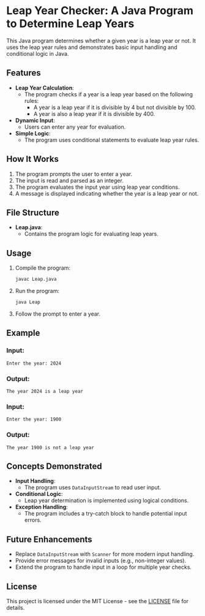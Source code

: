 # Leap Year Checker: A Java Program to Determine Leap Years

This Java program determines whether a given year is a leap year or not. It uses the leap year rules and demonstrates basic input handling and conditional logic in Java.

## Features

- **Leap Year Calculation**:
  - The program checks if a year is a leap year based on the following rules:
    - A year is a leap year if it is divisible by 4 but not divisible by 100.
    - A year is also a leap year if it is divisible by 400.
- **Dynamic Input**:
  - Users can enter any year for evaluation.
- **Simple Logic**:
  - The program uses conditional statements to evaluate leap year rules.

## How It Works

1. The program prompts the user to enter a year.
2. The input is read and parsed as an integer.
3. The program evaluates the input year using leap year conditions.
4. A message is displayed indicating whether the year is a leap year or not.

## File Structure

- **Leap.java**:
  - Contains the program logic for evaluating leap years.

## Usage

1. Compile the program:

   ```bash
   javac Leap.java
   ```

2. Run the program:

   ```bash
   java Leap
   ```

3. Follow the prompt to enter a year.

## Example

### Input:
```
Enter the year: 2024
```

### Output:
```
The year 2024 is a leap year
```

### Input:
```
Enter the year: 1900
```

### Output:
```
The year 1900 is not a leap year
```

## Concepts Demonstrated

- **Input Handling**:
  - The program uses `DataInputStream` to read user input.
- **Conditional Logic**:
  - Leap year determination is implemented using logical conditions.
- **Exception Handling**:
  - The program includes a try-catch block to handle potential input errors.

## Future Enhancements

- Replace `DataInputStream` with `Scanner` for more modern input handling.
- Provide error messages for invalid inputs (e.g., non-integer values).
- Extend the program to handle input in a loop for multiple year checks.

## License

This project is licensed under the MIT License - see the [LICENSE](LICENSE) file for details.

